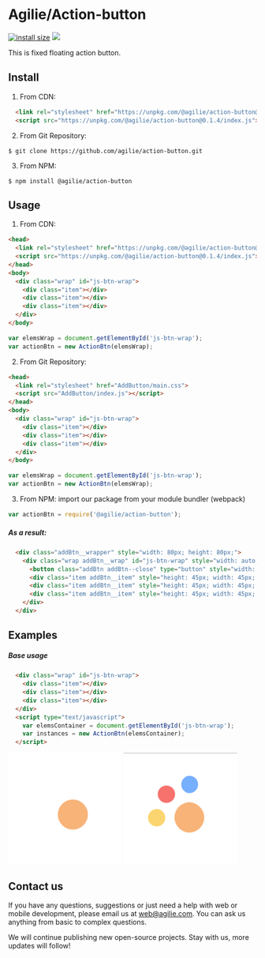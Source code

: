 # Agilie/Action-button

[![install size](https://packagephobia.now.sh/badge?p=@agilie/action-button)](https://packagephobia.now.sh/result?p=@agilie/action-button)
[![](https://img.shields.io/github/license/agilie/action-button.svg)](https://github.com/agilie/action-button/tree/master)


This is fixed floating action button.

## Install

1. From CDN:
```html
  <link rel="stylesheet" href="https://unpkg.com/@agilie/action-button@0.1.4/main.css">
  <script src="https://unpkg.com/@agilie/action-button@0.1.4/index.js"></script>
```
2. From Git Repository:
```
$ git clone https://github.com/agilie/action-button.git
```
3. From NPM:
```
$ npm install @agilie/action-button
```


## Usage

1. From CDN:
```html
<head>
  <link rel="stylesheet" href="https://unpkg.com/@agilie/action-button@0.1.4/main.css">
  <script src="https://unpkg.com/@agilie/action-button@0.1.4/index.js"></script>
</head>
<body>
  <div class="wrap" id="js-btn-wrap">
    <div class="item"></div>
    <div class="item"></div>
    <div class="item"></div>
  </div>
</body>
```

```js
var elemsWrap = document.getElementById('js-btn-wrap');
var actionBtn = new ActionBtn(elemsWrap);
```
2. From Git Repository:
```html
<head>
  <link rel="stylesheet" href="AddButton/main.css">
  <script src="AddButton/index.js"></script>
</head>
<body>
  <div class="wrap" id="js-btn-wrap">
    <div class="item"></div>
    <div class="item"></div>
    <div class="item"></div>
  </div>
</body>
```

```js
var elemsWrap = document.getElementById('js-btn-wrap');
var actionBtn = new ActionBtn(elemsWrap);
```
3. From NPM: import our package from your module bundler (webpack)
```js
var actionBtn = require('@agilie/action-button');
```

##### As a result:

```html
  <div class="addBtn__wrapper" style="width: 80px; height: 80px;">
    <div class="wrap addBtn__wrap" id="js-btn-wrap" style="width: auto; height: auto;">
      <button class="addBtn addBtn--close" type="button" style="width: 80px; height: 80px; background-color: rgb(249, 180, 120); animation-iteration-count: 3;"></button>
      <div class="item addBtn__item" style="height: 45px; width: 45px; background-color: rgb(117, 174, 253); transition-delay: 0s; transition-duration: 0.8s; transform: translate(0px);"></div>
      <div class="item addBtn__item" style="height: 45px; width: 45px; background-color: rgb(247, 113, 109); transition-delay: 0.5s; transition-duration: 0.8s; transform: translate(0px);"></div>
      <div class="item addBtn__item" style="height: 45px; width: 45px; background-color: rgb(251, 213, 112); transition-delay: 1s; transition-duration: 0.8s; transform: translate(0px);"></div>
    </div>
  </div>
```

## Examples

##### Base usage

```html
  <div class="wrap" id="js-btn-wrap">
    <div class="item"></div>
    <div class="item"></div>
    <div class="item"></div>
  </div>
  <script type="text/javascript">
    var elemsContainer = document.getElementById('js-btn-wrap');
    var instances = new ActionBtn(elemsContainer);
  </script>
```
![Preview](examples/action-button_01.png)
![Preview](examples/action-button_02.png)

## Contact us
If you have any questions, suggestions or just need a help with web or mobile development, please email us at <web@agilie.com>. You can ask us anything from basic to complex questions.

We will continue publishing new open-source projects. Stay with us, more updates will follow!
